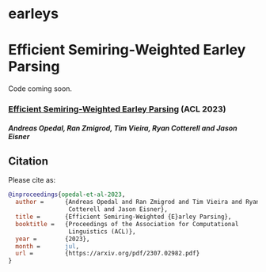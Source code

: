 # earleys

# Efficient Semiring-Weighted Earley Parsing

Code coming soon.

### [Efficient Semiring-Weighted Earley Parsing](https://arxiv.org/pdf/2307.02982.pdf) (ACL 2023)
#### _Andreas Opedal, Ran Zmigrod, Tim Vieira, Ryan Cotterell and Jason Eisner_

## Citation
Please cite as:
```bibtex
@inproceedings{opedal-et-al-2023,
  author =      {Andreas Opedal and Ran Zmigrod and Tim Vieira and Ryan
                 Cotterell and Jason Eisner},
  title =       {Efficient Semiring-Weighted {E}arley Parsing},
  booktitle =   {Proceedings of the Association for Computational
                 Linguistics (ACL)},
  year =        {2023},
  month =       jul,
  url =         {https://arxiv.org/pdf/2307.02982.pdf}
}
```
